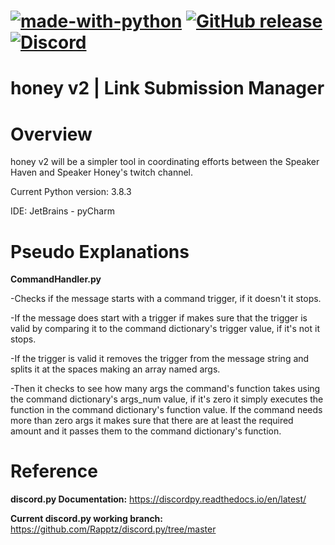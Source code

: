 [![made-with-python](https://img.shields.io/badge/Made%20with-Python-1f425f.svg)](https://www.python.org/)
[![GitHub release](https://img.shields.io/github/release/GlivchGriefer/honey-v2-dev.svg)](https://github.com/GlivchGriefer/honey-v2-dev/releases)
[![Discord](https://img.shields.io/discord/698037482050289704.svg?label=&logo=discord&logoColor=ffffff&color=7389D8&labelColor=6A7EC2)](https://discord.gg/fJhhkXn)
==================================
honey v2 | Link Submission Manager
==================================
Overview
=========
honey v2 will be a simpler tool in coordinating efforts between the Speaker Haven and Speaker Honey's twitch channel.

Current Python version: 3.8.3

IDE: JetBrains - pyCharm


Pseudo Explanations
===================

**CommandHandler.py**

-Checks if the message starts with a command trigger, if it doesn't it stops.

-If the message does start with a trigger if makes sure that the trigger is valid by comparing it to the command dictionary's trigger value, if it's not it stops.

-If the trigger is valid it removes the trigger from the message string and splits it at the spaces making an array named args.

-Then it checks to see how many args the command's function takes using the command dictionary's args_num value, if it's zero it simply executes the function in the command dictionary's function value. If the command needs more than zero args it makes sure that there are at least the required amount and it passes them to the command dictionary's function.

Reference
=========

**discord.py Documentation:**
https://discordpy.readthedocs.io/en/latest/

**Current discord.py working branch:**
https://github.com/Rapptz/discord.py/tree/master
